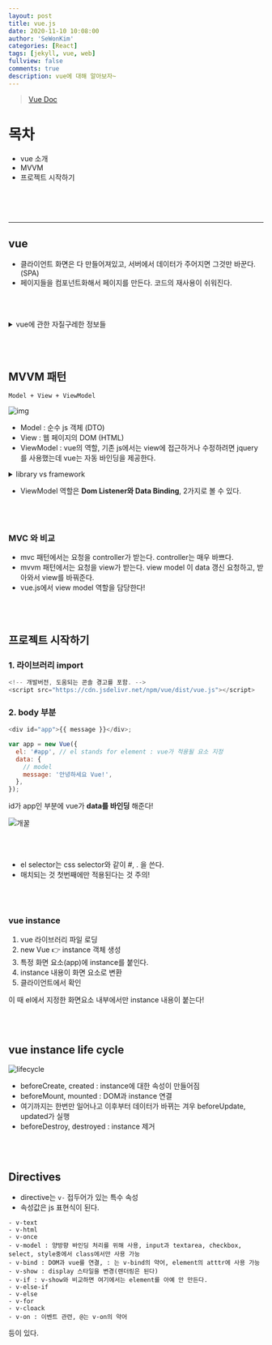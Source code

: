 ```yaml
---
layout: post
title: vue.js
date: 2020-11-10 10:08:00
author: 'SeWonKim'
categories: [React]
tags: [jekyll, vue, web]
fullview: false
comments: true
description: vue에 대해 알아보자~
---
```


> [Vue Doc](https://kr.vuejs.org/v2/guide/index.html)

# 목차

- vue 소개
- MVVM
- 프로젝트 시작하기

&nbsp;  
&nbsp;  
&nbsp;

---

## vue

- 클라이언트 화면은 다 만들어져있고, 서버에서 데이터가 주어지면 그것만 바꾼다. (SPA)
- 페이지들을 컴포넌트화해서 페이지를 만든다. 코드의 재사용이 쉬워진다.

&nbsp;  
&nbsp;

<details>
<summary>vue에 관한 자질구레한 정보들</summary>
<div markdown="1">

- google에서 Angular.js로 개발하던 Evan You(중국사람...!)가 만들었다.
- Evan You가 Angular에서 제일 좋아한 부분만 뽑아서 정말 가볍게 만든 프로젝트이다.
- 중국 JS 시장에서도 사용자가 많다. 알리바바, 텐센트, 바이두에서도 사용된다고 한다.
- Evan Your가 만화를 좋아하기 때문에 vue릴리즈에 애니 이름을 기반으로 한 코드를 가지고 있다...!

</div>
</details>

&nbsp;  
&nbsp;

## MVVM 패턴

`Model + View + ViewModel`

![img](https://t1.daumcdn.net/cfile/tistory/999E6F355EC294E425)

- Model : 순수 js 객체 (DTO)
- View : 웹 페이지의 DOM (HTML)
- ViewModel : vue의 역할, 기존 js에서는 view에 접근하거나 수정하려면 jquery를 사용했는데 vue는 자동 바인딩을 제공한다.

<details>
<summary>library vs framework</summary>
<div markdown="1">

- library : 주체가 개발자에게 있다. 필요없으면 안쓰고, 필요하면 쓰고
- framework : 주체가 프레임워크에 있다. 프레임워크의 규칙에 개발자가 맞추어야 함.

</div>
</details>

- ViewModel 역할은 **Dom Listener와 Data Binding**, 2가지로 볼 수 있다.

&nbsp;  
&nbsp;

### MVC 와 비교

- mvc 패턴에서는 요청을 controller가 받는다. controller는 매우 바쁘다.
- mvvm 패턴에서는 요청을 view가 받는다. view model 이 data 갱신 요청하고, 받아와서 view를 바꿔준다.
- vue.js에서 view model 역할을 담당한다!

&nbsp;  
&nbsp;

## 프로젝트 시작하기

### 1. 라이브러리 import

```javascript
<!-- 개발버전, 도움되는 콘솔 경고를 포함. -->
<script src="https://cdn.jsdelivr.net/npm/vue/dist/vue.js"></script>
```

### 2. body 부분

```javascript
<div id="app">{{ message }}</div>;

var app = new Vue({
  el: '#app', // el stands for element : vue가 적용될 요소 지정
  data: {
    // model
    message: '안녕하세요 Vue!',
  },
});
```

id가 app인 부분에 vue가 **data를 바인딩** 해준다!

![개꿀](https://app.jjalbang.today/jjv1EN.jpg)

&nbsp;  
&nbsp;

- el selector는 css selector와 같이 #, . 을 쓴다.
- 매치되는 것 첫번째에만 적용된다는 것 주의!

&nbsp;  
&nbsp;

### vue instance

1. vue 라이브러리 파일 로딩
2. new Vue 👉 instance 객체 생성
3. 특정 화면 요소(app)에 instance를 붙인다.
4. instance 내용이 화면 요소로 변환
5. 클라이언트에서 확인

이 때 el에서 지정한 화면요소 내부에서만 instance 내용이 붙는다!

&nbsp;  
&nbsp;

## vue instance life cycle

![lifecycle](https://kr.vuejs.org/images/lifecycle.png)

- beforeCreate, created : instance에 대한 속성이 만들어짐
- beforeMount, mounted : DOM과 instance 연결
- 여기까지는 한번만 일어나고 이후부터 데이터가 바뀌는 겨우 beforeUpdate, updated가 실행
- beforeDestroy, destroyed : instance 제거

&nbsp;  
&nbsp;

## Directives

- directive는 `v-` 접두어가 있는 특수 속성
- 속성값은 js 표현식이 된다.

```
- v-text
- v-html
- v-once
- v-model : 양방향 바인딩 처리를 위해 사용, input과 textarea, checkbox, select, style중에서 class에서만 사용 가능
- v-bind : DOM과 vue를 연결, : 는 v-bind의 약어, element의 atttr에 사용 가능
- v-show : display 스타일을 변경(렌더링은 된다)
- v-if : v-show와 비교하면 여기에서는 element를 아예 안 만든다.
- v-else-if
- v-else
- v-for
- v-cloack
- v-on : 이벤트 관련, @는 v-on의 약어
```

등이 있다.
